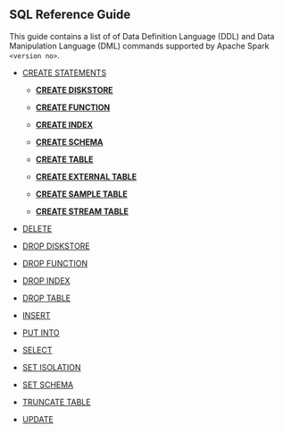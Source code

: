 ## SQL Reference Guide

This guide contains a list of of Data Definition Language (DDL) and Data Manipulation Language (DML) commands supported by Apache Spark `<version no>`.

* [CREATE STATEMENTS](reference/sql_reference/create-statements/)

	- **[CREATE DISKSTORE](create-diskstore.md)**

	- **[CREATE FUNCTION](create-function.md)**

	- **[CREATE INDEX](create-index.md)**

	- **[CREATE SCHEMA](create-schema.md)**

	- **[CREATE TABLE](create-table.md)**

	- **[CREATE EXTERNAL TABLE](create-external-table.md)**

	- **[CREATE SAMPLE TABLE](create-sample-table.md)**

	- **[CREATE STREAM TABLE](create-stream-table.md)** 

* [DELETE](reference/sql_reference/delete.md)


* [DROP DISKSTORE](reference/sql_reference/drop-diskstore.md)

* [DROP FUNCTION](reference/sql_reference/drop-function.md)

* [DROP INDEX](reference/sql_reference/drop-index.md)

* [DROP TABLE](reference/sql_reference/drop-table.md)

* [INSERT](reference/sql_reference/insert.md)

* [PUT INTO](reference/sql_reference/put-into.md)

* [SELECT](reference/sql_reference/select.md)

* [SET ISOLATION](reference/sql_reference/set_isolation.md)

* [SET SCHEMA](reference/sql_reference/set-schema.md)

* [TRUNCATE TABLE](reference/sql_reference/truncate-table.md)

* [UPDATE](reference/sql_reference/update.md)